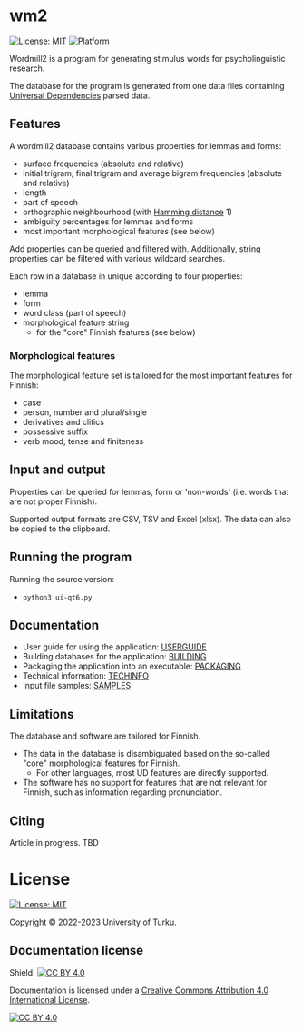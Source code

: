 # wm2

[![License: MIT](https://img.shields.io/badge/License-MIT-yellow.svg)](https://opensource.org/licenses/MIT)
![Platform](https://img.shields.io/badge/platform-windows%20|%20MacOS-orange.svg)

Wordmill2 is a program for generating stimulus words for psycholinguistic research.

The database for the program is generated from one data files containing [Universal Dependencies](https://universaldependencies.org/fi/) parsed data.

## Features

A wordmill2 database contains various properties for lemmas and forms:
 - surface frequencies (absolute and relative)
 - initial trigram, final trigram and average bigram frequencies (absolute and relative)
 - length
 - part of speech
 - orthographic neighbourhood (with [Hamming distance](https://en.wikipedia.org/wiki/Hamming_distance) 1)
 - ambiguity percentages for lemmas and forms
 - most important morphological features (see below)

Add properties can be queried and filtered with. Additionally, string properties can be filtered with various wildcard searches.

Each row in a database in unique according to four properties:
 - lemma
 - form
 - word class (part of speech)
 - morphological feature string
   - for the "core" Finnish features (see below)

### Morphological features

The morphological feature set is tailored for the most important features for Finnish:
 - case
 - person, number and plural/single
 - derivatives and clitics
 - possessive suffix
 - verb mood, tense and finiteness

## Input and output

Properties can be queried for lemmas, form or 'non-words' (i.e. words that are not proper Finnish).

Supported output formats are CSV, TSV and Excel (xlsx). The data can also be copied to the clipboard.

## Running the program

Running the source version:
 - `python3 ui-qt6.py`

## Documentation

 - User guide for using the application: [USERGUIDE](docs/USERGUIDE.md)
 - Building databases for the application: [BUILDING](docs/BUILDING.md)
 - Packaging the application into an executable: [PACKAGING](docs/PACKAGING.md)
 - Technical information: [TECHINFO](docs/TECHINFO.md)
 - Input file samples: [SAMPLES](docs/SAMPLES.md)

## Limitations

The database and software are tailored for Finnish.
 - The data in the database is disambiguated based on the so-called "core" morphological features for Finnish.
   - For other languages, most UD features are directly supported.
 - The software has no support for features that are not relevant for Finnish, such as information regarding pronunciation.

## Citing

Article in progress. TBD


# License

[![License: MIT](https://img.shields.io/badge/License-MIT-yellow.svg)](https://opensource.org/licenses/MIT)

Copyright &copy; 2022-2023 University of Turku.


## Documentation license
Shield: [![CC BY 4.0][cc-by-shield]][cc-by]

Documentation is licensed under a
[Creative Commons Attribution 4.0 International License][cc-by].

[![CC BY 4.0][cc-by-image]][cc-by]

[cc-by]: http://creativecommons.org/licenses/by/4.0/
[cc-by-image]: https://i.creativecommons.org/l/by/4.0/88x31.png
[cc-by-shield]: https://img.shields.io/badge/License-CC%20BY%204.0-lightgrey.svg
